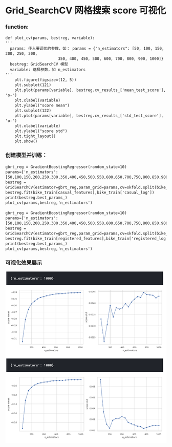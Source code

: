# Grid_SearchCV 网格搜索 score 可视化

### function:

    def plot_cv(params, bestreg, variable):
    '''
      params: 传入要调优的参数，如： params = {"n_estimators": [50, 100, 150, 200, 250, 300, 
                           350, 400, 450, 500, 600, 700, 800, 900, 1000]}
      bestreg: GridSearchCV 模型 
      variable: 选择参数，如 n_estimators
    '''
        plt.figure(figsize=(12, 5))
        plt.subplot(121)
        plt.plot(params[variable], bestreg.cv_results_['mean_test_score'], 'o-')
        plt.xlabel(variable)
        plt.ylabel("score mean")
        plt.subplot(122)
        plt.plot(params[variable], bestreg.cv_results_['std_test_score'], 'o-')
        plt.xlabel(variable)
        plt.ylabel("score std")
        plt.tight_layout()
        plt.show()


### 创建模型并训练：

    gbrt_reg = GradientBoostingRegressor(random_state=10)
    params={'n_estimators':[50,100,150,200,250,300,350,400,450,500,550,600,650,700,750,800,850,900,950,1000]}
    bestreg = GridSearchCV(estimator=gbrt_reg,param_grid=params,cv=skfold.split(bike_train,year_month),scoring='neg_mean_squared_error')
    bestreg.fit(bike_train[casual_features],bike_train['casual_log'])
    print(bestreg.best_params_)
    plot_cv(params,bestreg,'n_estimators')

    gbrt_reg = GradientBoostingRegressor(random_state=10)
    params={'n_estimators':[50,100,150,200,250,300,350,400,450,500,550,600,650,700,750,800,850,900,950,1000]}
    bestreg = GridSearchCV(estimator=gbrt_reg,param_grid=params,cv=skfold.split(bike_train,year_month),scoring='neg_mean_squared_error')
    bestreg.fit(bike_train[registered_features],bike_train['registered_log'])
    print(bestreg.best_params_)
    plot_cv(params,bestreg,'n_estimators')

### 可视化效果展示


<div align=center><img src="./static/1.jpg"/></div>

